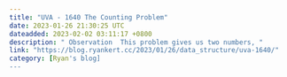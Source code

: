 ```yaml
---
title: "UVA - 1640 The Counting Problem"
date: 2023-01-26 21:30:25 UTC
dateadded: 2023-02-02 03:11:17 +0800
description: " Observation  This problem gives us two numbers, "
link: "https://blog.ryankert.cc/2023/01/26/data_structure/uva-1640/"
category: [Ryan's blog]
---
```

